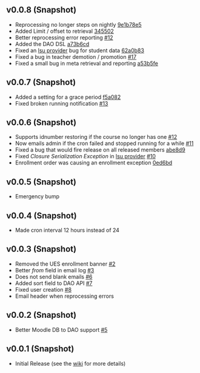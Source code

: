 ## v0.0.8 (Snapshot)

- Reprocessing no longer steps on nightly [9e1b78e5](https://github.com/lsuits/ues/commit/9e1b78e576361b6ea23c1a3c2db495e3ff24a1bb)
- Added Limit / offset to retrieval [345502](https://github.com/lsuits/ues/commit/3455022849a14144cf78a48654511b76d31a72a2)
- Better reprocessing error reporting [#12](https://github.com/lsuits/ues/issues/12)
- Added the DAO DSL [a73b6cd](https://github.com/lsuits/ues/commit/a73b6cd14dc98c31c4aa5ee7abd5ba54ae57b2b0)
- Fixed an [lsu provider][lsu] bug for student data [62a0b83](https://github.com/lsuits/ues/commit/62a0b83d68d17cc9aad5834080cf7b4b100c0fe8)
- Fixed a bug in teacher demotion / promotion [#17](https://github.com/lsuits/ues/issues/17)
- Fixed a small bug in meta retrieval and reporting [a53b5fe](https://github.com/lsuits/ues/commit/a53b5fe5f1bc83c598c2b307cc55c11d0d0321a1)

## v0.0.7 (Snapshot)

- Added a setting for a grace period [f5a082](https://github.com/lsuits/ues/commit/f5a082fe3052ad26c54bb22e8b63544c9b046083)
- Fixed broken running notification [#13](https://github.com/lsuits/ues/issues/13)

## v0.0.6 (Snapshot)

- Supports idnumber restoring if the course no longer has one [#12](https://github.com/lsuits/ues/issues/12)
- Now emails admin if the cron failed and stopped running for a while [#11](https://github.com/lsuits/ues/issues/11)
- Fixed a bug that would fire release on all released members [abe8d9](https://github.com/lsuits/ues/commit/abe8d9d46e05f631b3ca97d9b8f6d145b02687c5)
- Fixed _Closure Serialization Exception_ in [lsu provider][lsu] [#10](https://github.com/lsuits/ues/issues/10)
- Enrollment order was causing an enrollment exception [0ed6bd](https://github.com/lsuits/ues/commit/0ed6bd2b68496ce6b29d969139ae562c5aa2982a)

## v0.0.5 (Snapshot)

- Emergency bump

## v0.0.4 (Snapshot)

- Made cron interval 12 hours instead of 24

## v0.0.3 (Snapshot)

- Removed the UES enrollment banner [#2](https://github.com/lsuits/ues/issues/2)
- Better _from_ field in email log [#3](https://github.com/lsuits/ues/issues/3)
- Does not send blank emails [#6](https://github.com/lsuits/ues/issues/6)
- Added sort field to DAO API [#7](https://github.com/lsuits/ues/issues/7)
- Fixed user creation [#8](https://github.com/lsuits/ues/issues/8)
- Email header when reprocessing errors

## v0.0.2 (Snapshot)

- Better Moodle DB to DAO support [#5](https://github.com/lsuits/ues/issues/5)

## v0.0.1 (Snapshot)

- Initial Release (see the [wiki](https://github.com/lsuits/ues/wiki) for more details)

[lsu]: https://github.com/lsuits/ues/tree/master/plugins/lsu
